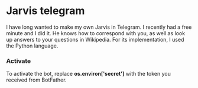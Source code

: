 # Jarvis telegram
I have long wanted to make my own Jarvis in Telegram. I recently had a free minute and I did it. He knows how to correspond with you, as well as look up answers to your questions in Wikipedia. For its implementation, I used the Python language.

### Activate
To activate the bot, replace **os.environ['secret']** with the token you received from BotFather.